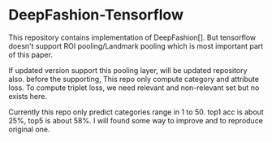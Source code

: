 # DeepFashion-Tensorflow

This repository contains implementation of DeepFashion[]. But tensorflow doesn't support ROI pooling/Landmark pooling which is most important part of this paper.

If updated version support this pooling layer, will be updated repository also.
before the supporting, This repo only compute category and attribute loss.
To compute triplet loss, we need relevant and non-relevant set but no exists here.

Currently this repo only predict categories range in 1 to 50. top1 acc is about 25%, top5 is about 58%. I will found some way to improve and to reproduce original one.

